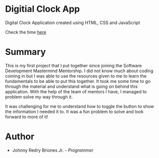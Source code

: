 # Digitial Clock App

Digital Clock Application created using HTML, CSS and JavaScript

Check the time [here](https://jbri91.github.io/digital_clock_app-master/)

# Summary

This is my first project that I put together since joining the Software Development Mastermind Mentorship. I did not know much about coding coming in but I was able to use the resources given to me to learn the fundamentals to be able to put this together. It took me some time to go through the material and understand what is going on behind this application. With the help of the team of mentors I have, I managed to problem solve my way through it. 

It was challenging for me to understand how to toggle the button to show the information I needed it to. It was a fun problem to solve and look forward to more of it! 

# Author
* Johnny Redry Briones Jr. - *Programmer*
